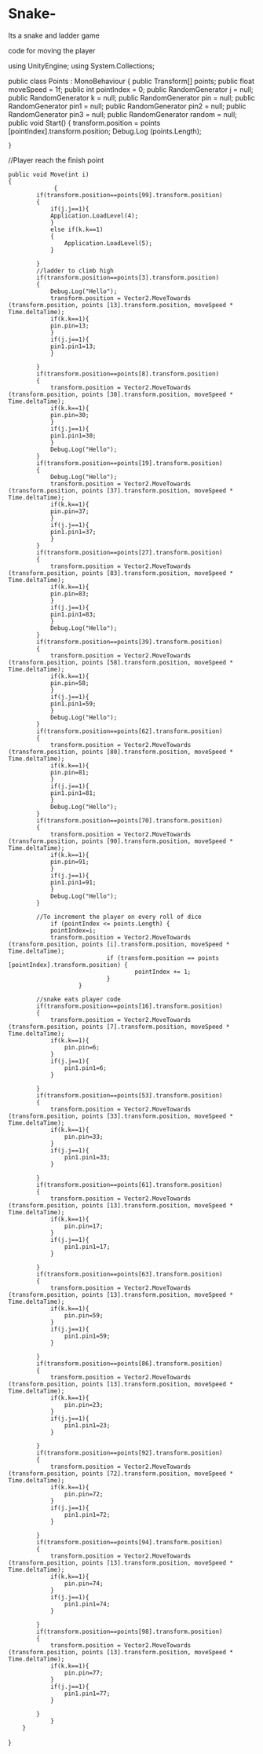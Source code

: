 # Snake-
Its a snake and ladder game

code for moving the player


using UnityEngine;
using System.Collections;

public class Points : MonoBehaviour {
	public Transform[] points;
	public float moveSpeed = 1f;
	public int pointIndex = 0;
	public RandomGenerator j = null;
	public RandomGenerator k = null;
	public RandomGenerator pin = null;
	public RandomGenerator pin1 = null;
	public RandomGenerator pin2 = null;
	public RandomGenerator pin3 = null;
	public RandomGenerator random = null;
	public void Start()
	{
		transform.position = points [pointIndex].transform.position;
		Debug.Log (points.Length);

	}
  
//Player reach the finish point

	public void Move(int i)
	{
				 {
			if(transform.position==points[99].transform.position)
			{
				if(j.j==1){
				Application.LoadLevel(4);
				}
				else if(k.k==1)
				{
					Application.LoadLevel(5);
				}

			}
			//ladder to climb high
			if(transform.position==points[3].transform.position)
			{
				Debug.Log("Hello");
				transform.position = Vector2.MoveTowards (transform.position, points [13].transform.position, moveSpeed * Time.deltaTime);
				if(k.k==1){
				pin.pin=13;
				}
				if(j.j==1){
				pin1.pin1=13;
				}

			}
			if(transform.position==points[8].transform.position)
			{
				transform.position = Vector2.MoveTowards (transform.position, points [30].transform.position, moveSpeed * Time.deltaTime);
				if(k.k==1){
				pin.pin=30;
				}
				if(j.j==1){
				pin1.pin1=30;
				}
				Debug.Log("Hello");
			}
			if(transform.position==points[19].transform.position)
			{
				Debug.Log("Hello");
				transform.position = Vector2.MoveTowards (transform.position, points [37].transform.position, moveSpeed * Time.deltaTime);
				if(k.k==1){
				pin.pin=37;
				}
				if(j.j==1){
				pin1.pin1=37;
				}
			}
			if(transform.position==points[27].transform.position)
			{
				transform.position = Vector2.MoveTowards (transform.position, points [83].transform.position, moveSpeed * Time.deltaTime);
				if(k.k==1){
				pin.pin=83;
				}
				if(j.j==1){
				pin1.pin1=83;
				}
				Debug.Log("Hello");
			}
			if(transform.position==points[39].transform.position)
			{
				transform.position = Vector2.MoveTowards (transform.position, points [58].transform.position, moveSpeed * Time.deltaTime);
				if(k.k==1){
				pin.pin=58;
				}
				if(j.j==1){
				pin1.pin1=59;
				}
				Debug.Log("Hello");
			}
			if(transform.position==points[62].transform.position)
			{
				transform.position = Vector2.MoveTowards (transform.position, points [80].transform.position, moveSpeed * Time.deltaTime);
				if(k.k==1){
				pin.pin=81;
				}
				if(j.j==1){
				pin1.pin1=81;
				}
				Debug.Log("Hello");
			}
			if(transform.position==points[70].transform.position)
			{
				transform.position = Vector2.MoveTowards (transform.position, points [90].transform.position, moveSpeed * Time.deltaTime);
				if(k.k==1){
				pin.pin=91;
				}
				if(j.j==1){
				pin1.pin1=91;
				}
				Debug.Log("Hello");
			}
      
			//To increment the player on every roll of dice
				if (pointIndex <= points.Length) {
				pointIndex=i;
				transform.position = Vector2.MoveTowards (transform.position, points [i].transform.position, moveSpeed * Time.deltaTime);
								if (transform.position == points [pointIndex].transform.position) {
										pointIndex += 1;
								}
						}
            
			//snake eats player code
			if(transform.position==points[16].transform.position)
			{
				transform.position = Vector2.MoveTowards (transform.position, points [7].transform.position, moveSpeed * Time.deltaTime);
				if(k.k==1){
					pin.pin=6;
				}
				if(j.j==1){
					pin1.pin1=6;
				}
				
			}
			if(transform.position==points[53].transform.position)
			{
				transform.position = Vector2.MoveTowards (transform.position, points [33].transform.position, moveSpeed * Time.deltaTime);
				if(k.k==1){
					pin.pin=33;
				}
				if(j.j==1){
					pin1.pin1=33;
				}
				
			}
			if(transform.position==points[61].transform.position)
			{
				transform.position = Vector2.MoveTowards (transform.position, points [13].transform.position, moveSpeed * Time.deltaTime);
				if(k.k==1){
					pin.pin=17;
				}
				if(j.j==1){
					pin1.pin1=17;
				}
				
			}
			if(transform.position==points[63].transform.position)
			{
				transform.position = Vector2.MoveTowards (transform.position, points [13].transform.position, moveSpeed * Time.deltaTime);
				if(k.k==1){
					pin.pin=59;
				}
				if(j.j==1){
					pin1.pin1=59;
				}
				
			}
			if(transform.position==points[86].transform.position)
			{
				transform.position = Vector2.MoveTowards (transform.position, points [13].transform.position, moveSpeed * Time.deltaTime);
				if(k.k==1){
					pin.pin=23;
				}
				if(j.j==1){
					pin1.pin1=23;
				}
				
			}
			if(transform.position==points[92].transform.position)
			{
				transform.position = Vector2.MoveTowards (transform.position, points [72].transform.position, moveSpeed * Time.deltaTime);
				if(k.k==1){
					pin.pin=72;
				}
				if(j.j==1){
					pin1.pin1=72;
				}
				
			}
			if(transform.position==points[94].transform.position)
			{
				transform.position = Vector2.MoveTowards (transform.position, points [13].transform.position, moveSpeed * Time.deltaTime);
				if(k.k==1){
					pin.pin=74;
				}
				if(j.j==1){
					pin1.pin1=74;
				}
				
			}
			if(transform.position==points[98].transform.position)
			{
				transform.position = Vector2.MoveTowards (transform.position, points [13].transform.position, moveSpeed * Time.deltaTime);
				if(k.k==1){
					pin.pin=77;
				}
				if(j.j==1){
					pin1.pin1=77;
				}
				
			}
				}
		}
}

